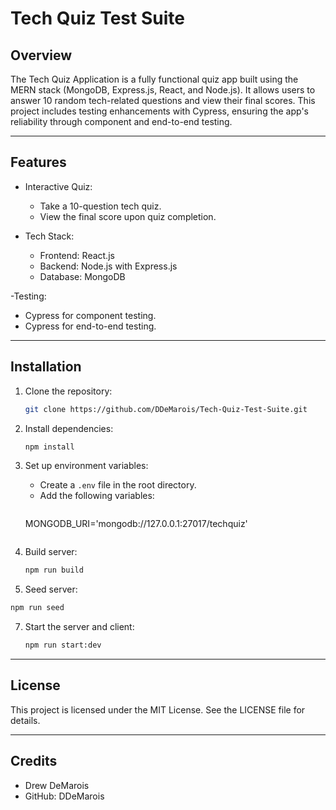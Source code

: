 # Tech Quiz Test Suite

## Overview

The Tech Quiz Application is a fully functional quiz app built using the MERN stack (MongoDB, Express.js, React, and Node.js). It allows users to answer 10 random tech-related questions and view their final scores. This project includes testing enhancements with Cypress, ensuring the app's reliability through component and end-to-end testing.

---

## Features

- Interactive Quiz:
   - Take a 10-question tech quiz.
   - View the final score upon quiz completion.

- Tech Stack:
   - Frontend: React.js
   - Backend: Node.js with Express.js
   - Database: MongoDB

-Testing:
   - Cypress for component testing.
   - Cypress for end-to-end testing.

---

## Installation

1. Clone the repository:
   ```bash
   git clone https://github.com/DDeMarois/Tech-Quiz-Test-Suite.git
   ```

2. Install dependencies:
   ```bash
   npm install
   ```

3. Set up environment variables:
   - Create a `.env` file in the root directory.
   - Add the following variables:
     ```env
    MONGODB_URI='mongodb://127.0.0.1:27017/techquiz'
     ```

5. Build server:
   ```bash
   npm run build
   ```
   
6. Seed server:
  ```bash
  npm run seed
  ```

7. Start the server and client:
   ```bash
   npm run start:dev
   ```
   
---

## License

This project is licensed under the MIT License. See the LICENSE file for details.

---

## Credits

- Drew DeMarois
- GitHub: DDeMarois
